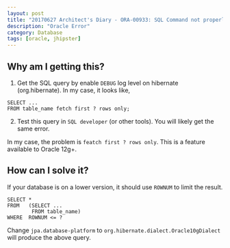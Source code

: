 ```yaml
---
layout: post
title: "20170627 Architect's Diary - ORA-00933: SQL Command not properly ended"
description: "Oracle Error"
category: Database
tags: [oracle, jhipster]
---
```


## Why am I getting this?

1. Get the SQL query by enable `DEBUG` log level on hibernate (org.hibernate). In my case, it looks like,

````
SELECT ...
FROM table_name fetch first ? rows only;
````

2. Test this query in `SQL developer` (or other tools). You will likely get the same error.

In my case, the problem is `featch first ? rows only`. This is a feature available to Oracle 12g+.

## How can I solve it?

If your database is on a lower version, it should use `ROWNUM` to limit the result.

````
SELECT *
FROM   (SELECT ...
        FROM table_name)
WHERE  ROWNUM <= ?
````
Change `jpa.database-platform` to `org.hibernate.dialect.Oracle10gDialect` will produce the above query.
